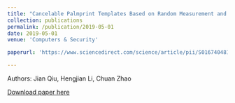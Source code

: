 ```yaml
---
title: "Cancelable Palmprint Templates Based on Random Measurement and Noise Data for Security and Privacy-Preserving Authentication"
collection: publications
permalink: /publication/2019-05-01
date: 2019-05-01
venue: 'Computers & Security'

paperurl: 'https://www.sciencedirect.com/science/article/pii/S0167404818306618'

---
```

Authors: Jian Qiu, Hengjian Li, Chuan Zhao

[Download paper here](https://www.sciencedirect.com/science/article/pii/S0167404818306618)
